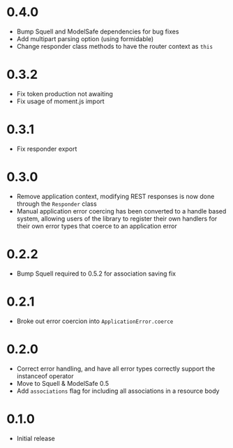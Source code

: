 # 0.4.0

* Bump Squell and ModelSafe dependencies for bug fixes
* Add multipart parsing option (using formidable)
* Change responder class methods to have the router context as `this`

# 0.3.2

* Fix token production not awaiting
* Fix usage of moment.js import

# 0.3.1

* Fix responder export

# 0.3.0

* Remove application context, modifying REST responses is now done through the `Responder` class
* Manual application error coercing has been converted to a handle based system,
  allowing users of the library to register their own handlers for their own error types
  that coerce to an application error

# 0.2.2

* Bump Squell required to 0.5.2 for association saving fix

# 0.2.1

* Broke out error coercion into `ApplicationError.coerce`

# 0.2.0

* Correct error handling, and have all error types correctly support the instanceof operator
* Move to Squell & ModelSafe 0.5
* Add `associations` flag for including all associations in a resource body

# 0.1.0

* Initial release
